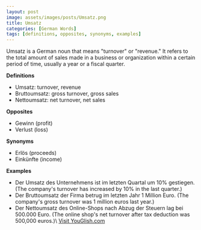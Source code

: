 ```yaml
---
layout: post
image: assets/images/posts/Umsatz.png
title: Umsatz
categories: [German Words]
tags: [definitions, opposites, synonyms, examples]
---
```


Umsatz is a German noun that means "turnover" or "revenue." It refers to the total amount of sales made in a business or organization within a certain period of time, usually a year or a fiscal quarter.

**Definitions**
- Umsatz: turnover, revenue
- Bruttoumsatz: gross turnover, gross sales
- Nettoumsatz: net turnover, net sales

**Opposites**
- Gewinn (profit)
- Verlust (loss)

**Synonyms**
- Erlös (proceeds)
- Einkünfte (income)

**Examples**
- Der Umsatz des Unternehmens ist im letzten Quartal um 10% gestiegen. (The company's turnover has increased by 10% in the last quarter.)
- Der Bruttoumsatz der Firma betrug im letzten Jahr 1 Million Euro. (The company's gross turnover was 1 million euros last year.)
- Der Nettoumsatz des Online-Shops nach Abzug der Steuern lag bei 500.000 Euro. (The online shop's net turnover after tax deduction was 500,000 euros.)\ <a id="yg-widget-0" class="youglish-widget" data-query="Umsatz" data-lang="german" data-components="8412" data-auto-start="0" data-bkg-color="theme_light" data-title="How%20to%20pronounce%20Umsatz%20in%20German"  rel="nofollow" href="https://youglish.com">Visit YouGlish.com</a><script async src="https://youglish.com/public/emb/widget.js" charset="utf-8"></script>
